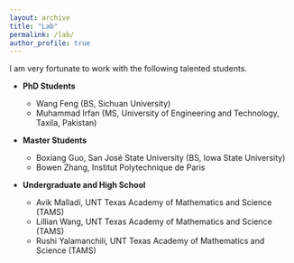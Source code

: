 ```yaml
---
layout: archive
title: "Lab"
permalink: /lab/
author_profile: true
---
```


I am very fortunate to work with the following talented students.

* **PhD Students**
    * Wang Feng (BS, Sichuan University)
    * Muhammad Irfan (MS, University of Engineering and Technology, Taxila, Pakistan)

* **Master Students**
    * Boxiang Guo, San José State University (BS, Iowa State University)
    * Bowen Zhang, Institut Polytechnique de Paris

* **Undergraduate and High School**
    * Avik Malladi, UNT Texas Academy of Mathematics and Science (TAMS)
    * Lillian Wang, UNT Texas Academy of Mathematics and Science (TAMS)
    * Rushi Yalamanchili, UNT Texas Academy of Mathematics and Science (TAMS)


<!---* Siying Li, Master intern from New York University (BS, Nankai University)
* You?

-->
